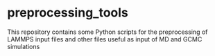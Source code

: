 # preprocessing_tools

This repository contains some Python scripts for the preprocessing of LAMMPS input files and other files useful as input of MD and GCMC simulations
